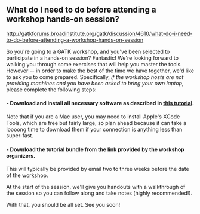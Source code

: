 ## What do I need to do before attending a workshop hands-on session?

http://gatkforums.broadinstitute.org/gatk/discussion/4610/what-do-i-need-to-do-before-attending-a-workshop-hands-on-session

<p>So you're going to a GATK workshop, and you've been selected to participate in a hands-on session? Fantastic! We're looking forward to walking you through some exercises that will help you master the tools. However -- in order to make the best of the time we have together, we'd like to ask you to come prepared. Specifically, <em>if the workshop hosts are not providing machines and you have been asked to bring your own laptop</em>, please complete the following steps:</p>
<h4>- Download and install all necessary software as described in <a href="https://www.broadinstitute.org/gatk/guide/article?id=7098">this tutorial</a>.</h4>
<p>Note that if you are a Mac user, you may need to install Apple's XCode Tools, which are free but fairly large, so plan ahead because it can take a loooong time to download them if your connection is anything less than super-fast.</p>
<h4>- Download the tutorial bundle from the link provided by the workshop organizers.</h4>
<p>This will typically be provided by email two to three weeks before the date of the workshop. </p>
<p>At the start of the session, we'll give you handouts with a walkthrough of the session so you can follow along and take notes (highly recommended!). </p>
<p>With that, you should be all set. See you soon!</p>